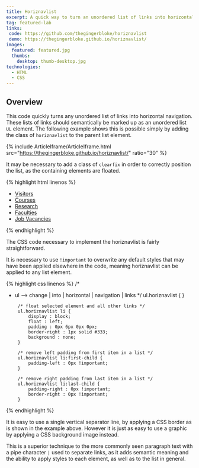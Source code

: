 ```yaml
---
title: Horiznavlist
excerpt: A quick way to turn an unordered list of links into horizontal navigation.
tag: featured-lab
links:
 code: https://github.com/thegingerbloke/horiznavlist
 demo: https://thegingerbloke.github.io/horiznavlist/
images:
  featured: featured.jpg
  thumbs:
    desktop: thumb-desktop.jpg
technologies:
  - HTML
  - CSS
---
```


## Overview

This code quickly turns any unordered list of links into horizontal navigation.  These lists of links should semantically be marked up as an unordered list `UL` element.  The following example shows this is possible simply by adding the class of `horiznavlist` to the parent list element.


{% include ArticleIframe/ArticleIframe.html src="https://thegingerbloke.github.io/horiznavlist/" ratio="30" %}


It may be necessary to add a class of `clearfix` in order to correctly position the list, as the containing elements are floated.

{% highlight html linenos %}
<ul id="sitewidenav" class="horiznavlist clearfix">
    <li id="navvisitors"><a href="#">Visitors</a></li>
    <li id="navcourses"><a href="#">Courses</a></li>
    <li id="navresearch"><a href="#">Research</a></li>
    <li id="navfaculties"><a href="#">Faculties</a></li>
    <li id="navvacancies"><a href="#">Job Vacancies</a></li>
</ul>
{% endhighlight %}


The CSS code necessary to implement the horiznavlist is fairly straightforward.

It is necessary to use `!important` to overwrite any default styles that may have been applied elsewhere in the code, meaning horiznavlist can be applied to any list element.


{% highlight css linenos %}
/*
 * ul --> change | into | horizontal | navigation | links
 */
        ul.horiznavlist { }

        /* float selected element and all other links */
        ul.horiznavlist li {
            display : block;
            float : left;
            padding : 0px 6px 0px 0px;
            border-right : 1px solid #333;
            background : none;
        }

        /* remove left padding from first item in a list */
        ul.horiznavlist li:first-child {
            padding-left : 0px !important;
        }

        /* remove right padding from last item in a list */
        ul.horiznavlist li:last-child {
            padding-right : 0px !important;
            border-right : 0px !important;
        }
{% endhighlight %}


It is easy to use a single vertical separator line, by applying a CSS border as is shown in the example above.  However it is just as easy to use a graphic by applying a CSS background image instead.

This is a superior technique to the more commonly seen paragraph text with a pipe character `|` used to separate links, as it adds semantic meaning and the ability to apply styles to each element, as well as to the list in general.
